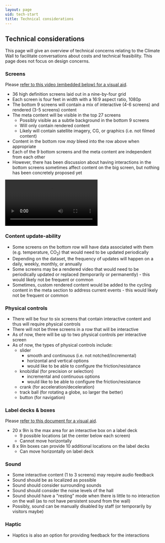 ```yaml
---
layout: page
uid: tech-start
title: Technical considerations
---
```


## Technical considerations

This page will give an overview of technical concerns relating to the Climate Wall to facilitate conversations about costs and technical feasibility. This page does not focus on design concerns.

### Screens

Please [refer to this video (embedded below) for a visual aid](https://s3.amazonaws.com/brianfoo-amnh/climateWallVideo.mp4).

- 36 high definition screens laid out in a nine-by-four grid
- Each screen is four feet in width with a 16:9 aspect ratio, 1080p
- The bottom 9 screens will contain a mix of interactive (4-6 screens) and rendered (3-5 screens) content
- The meta content will be visible in the top 27 screens
    - Possibly visible as a subtle background in the bottom 9 screens
    - Will only contain rendered content
    - Likely will contain satellite imagery, CG, or graphics (i.e. not filmed content)
- Content in the bottom row _may_ bleed into the row above when appropriate
- Each of the 9 bottom screens and the meta content are independent from each other
- However, there has been discussion about having interactions in the bottom screens sometimes affect content on the big screen, but nothing has been concretely proposed yet

<video autoplay loop crossorigin="anonymous" src="//s3.amazonaws.com/brianfoo-amnh/climateWallVideo.mp4?t=1"></video>

### Content update-ability

- Some screens on the bottom row will have data associated with them (e.g. temperature, CO<sub>2</sub>) that would need to be updated periodically
- Depending on the dataset, the frequency of updates will happen on a daily, weekly, monthly, or annually
- Some screens may be a rendered video that would need to be periodically updated or replaced (temporarily or permanently) - this would likely not be frequent or common
- Sometimes, custom rendered content would be added to the cycling content in the meta section to address current events - this would likely not be frequent or common

### Physical controls

- There will be four to six screens that contain interactive content and thus will require physical controls
- There will not be three screens in a row that will be interactive
- As of now, there will be up to two physical controls per interactive screen
- As of now, the types of physical controls include:
    - slider
        - smooth and continuous (i.e. not notched/incremental)
        - horizontal and vertical options
        - would like to be able to configure the friction/resistance
    - knob/dial (for precision or selection)
        - incremental and continuous options
        - would like to be able to configure the friction/resistance
    - crank (for acceleration/deceleration)
    - track ball (for rotating a globe, so larger the better)
    - button (for navigation)

### Label decks & boxes

Please [refer to this document for a visual aid](https://s3.amazonaws.com/brianfoo-amnh/HoPE_CC_IAbox-elevation_5-24-17.pdf).

- 20 x 9in is the max area for an interactive box on a label deck
    - 9 possible locations (at the center below each screen)
    - Cannot move horizontally
- 8 x 9in boxes can provide 10 additional locations on the label decks
    - Can move horizontally on label deck

### Sound

- Some interactive content (1 to 3 screens) may require audio feedback
- Sound should be as localized as possible
- Sound should consider surrounding sounds
- Sound should consider the noise levels of the hall
- Sound should have a "resting" mode when there is little to no interaction on the wall (as to not have persistent sound from the wall)
- Possibly, sound can be manually disabled by staff (or temporarily by visitors maybe)

### Haptic

- Haptics is also an option for providing feedback for the interactions
